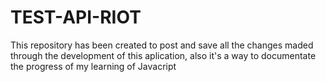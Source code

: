 # TEST-API-RIOT
This repository has been created to post and save all the changes maded through the development of this aplication, also it's a way to documentate the progress of my learning of Javacript
